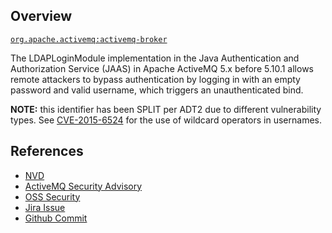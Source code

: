 ## Overview
[`org.apache.activemq:activemq-broker`](http://search.maven.org/#search%7Cga%7C1%7Ca%3A%22activemq-broker%22)

The LDAPLoginModule implementation in the Java Authentication and Authorization Service (JAAS) in Apache ActiveMQ 5.x before 5.10.1 allows remote attackers to bypass authentication by logging in with an empty password and valid username, which triggers an unauthenticated bind.

**NOTE:** this identifier has been SPLIT per ADT2 due to different vulnerability types. See [CVE-2015-6524](https://snyk.io/vuln/SNYK-JAVA-ORGAPACHEACTIVEMQ-30477) for the use of wildcard operators in usernames.

## References
- [NVD](https://web.nvd.nist.gov/view/vuln/detail?vulnId=CVE-2014-3612)
- [ActiveMQ Security Advisory](http://activemq.apache.org/security-advisories.data/CVE-2014-3612-announcement.txt)
- [OSS Security](http://seclists.org/oss-sec/2015/q1/427)
- [Jira Issue](https://issues.apache.org/jira/browse/AMQ-5345)
- [Github Commit](https://github.com/apache/activemq/commit/22f2f3dde757d31307da772d579815c1d169bc39)
